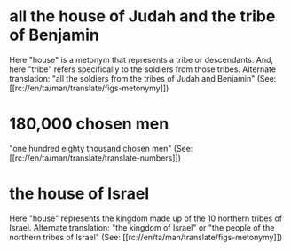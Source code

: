 # all the house of Judah and the tribe of Benjamin

Here "house" is a metonym that represents a tribe or descendants. And, here "tribe" refers specifically to the soldiers from those tribes. Alternate translation: "all the soldiers from the tribes of Judah and Benjamin" (See: [[rc://en/ta/man/translate/figs-metonymy]])

# 180,000 chosen men

"one hundred eighty thousand chosen men" (See: [[rc://en/ta/man/translate/translate-numbers]])

# the house of Israel

Here "house" represents the kingdom made up of the 10 northern tribes of Israel. Alternate translation: "the kingdom of Israel" or "the people of the northern tribes of Israel" (See: [[rc://en/ta/man/translate/figs-metonymy]])

